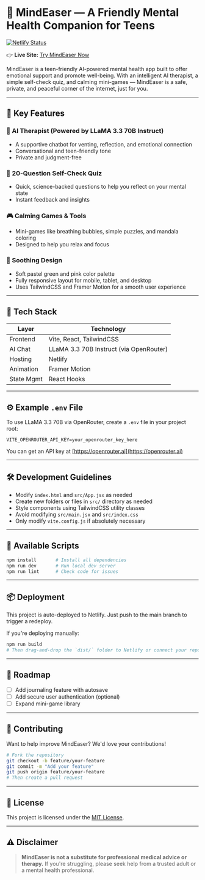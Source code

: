 # 🧠 MindEaser — A Friendly Mental Health Companion for Teens

[![Netlify Status](https://api.netlify.com/api/v1/badges/85a1ee82-d902-4c97-8fef-bcab213b4750/deploy-status)](https://app.netlify.com/projects/mindeaser/deploys)

👉 **Live Site:** [Try MindEaser Now](https://mindeaser.netlify.app/)

MindEaser is a teen-friendly AI-powered mental health app built to offer emotional support and promote well-being. With an intelligent AI therapist, a simple self-check quiz, and calming mini-games — MindEaser is a safe, private, and peaceful corner of the internet, just for you.

---

## 🌟 Key Features

### 💬 AI Therapist (Powered by LLaMA 3.3 70B Instruct)

* A supportive chatbot for venting, reflection, and emotional connection
* Conversational and teen-friendly tone
* Private and judgment-free

### 🧠 20-Question Self-Check Quiz

* Quick, science-backed questions to help you reflect on your mental state
* Instant feedback and insights

### 🎮 Calming Games & Tools

* Mini-games like breathing bubbles, simple puzzles, and mandala coloring
* Designed to help you relax and focus

### 🎨 Soothing Design

* Soft pastel green and pink color palette
* Fully responsive layout for mobile, tablet, and desktop
* Uses TailwindCSS and Framer Motion for a smooth user experience

---

## 🧪 Tech Stack

| Layer      | Technology                              |
| ---------- | --------------------------------------- |
| Frontend   | Vite, React, TailwindCSS                |
| AI Chat    | LLaMA 3.3 70B Instruct (via OpenRouter) |
| Hosting    | Netlify                                 |
| Animation  | Framer Motion                           |
| State Mgmt | React Hooks                             |

---

## ⚙️ Example `.env` File

To use LLaMA 3.3 70B via OpenRouter, create a `.env` file in your project root:

```env
VITE_OPENROUTER_API_KEY=your_openrouter_key_here
```

You can get an API key at [https://openrouter.ai](https://openrouter.ai)

---

## 🛠 Development Guidelines

* Modify `index.html` and `src/App.jsx` as needed
* Create new folders or files in `src/` directory as needed
* Style components using TailwindCSS utility classes
* Avoid modifying `src/main.jsx` and `src/index.css`
* Only modify `vite.config.js` if absolutely necessary

---

## 🚀 Available Scripts

```bash
npm install       # Install all dependencies
npm run dev       # Run local dev server
npm run lint      # Check code for issues
```

---

## 📦 Deployment

This project is auto-deployed to Netlify. Just push to the main branch to trigger a redeploy.

If you're deploying manually:

```bash
npm run build
# Then drag-and-drop the `dist/` folder to Netlify or connect your repo
```

---

## 📌 Roadmap

* [ ] Add journaling feature with autosave
* [ ] Add secure user authentication (optional)
* [ ] Expand mini-game library

---

## 🤝 Contributing

Want to help improve MindEaser? We'd love your contributions!

```bash
# Fork the repository
git checkout -b feature/your-feature
git commit -m "Add your feature"
git push origin feature/your-feature
# Then create a pull request
```

---

## 📄 License

This project is licensed under the [MIT License](LICENSE).

---

## ⚠️ Disclaimer

> **MindEaser is not a substitute for professional medical advice or therapy.**
> If you're struggling, please seek help from a trusted adult or a mental health professional.
